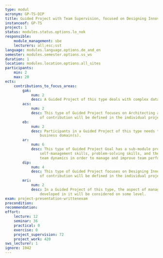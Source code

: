```yaml
---
type: modul
acronym: GP-TS-DIP
title: Guided Project with Team Supervision, focused on Designing Innovation and Products
instanceof: GP-TS
project: 1
status: modules.status.options.lo_nok
responsible: 
    module_management: sbe
    lecturers: all;esc;sst
language: modules.language.options.de_and_en
semester: modules.semester.options.ss_ws
duration: 1
location: modules.location.options.all_sites
participants: 
    min: 2
    max: 20
ects: 
    contributions_to_focus_areas:
        gak: 
            num: 2
            desc: A Guided Project of this type deals with complex data on some level.  
        acs: 
            num: 2
            desc: This type of Guided Project focuses on Architecting and Coding Software. The exact kind of
                of contribution will be defined in the individual project description. 
        eb: 
            num: 2
            desc: Participants in a Guided Project of this type needs to understand the underlying 
                business domain(s).   
        ar: 
            num: 6
            desc: This type of Guided Project Goal has a sub-module promoting teamwork skills, 
                self-management skills, problem-solving skills, and the ability to understand 
                team dynamics in order to manage and improve team performance.
        dip: 
            num: 4
            desc: This type of Guided Project focuses on Designing Innovation and Products. The exact kind 
                of contribution will be defined in the individual project description. 
        mri: 
            num: 2
            desc: In a Guided Project of this type, the aspect of managing and running the IT artefacts
                developed in it will be considered on some level.  
exam: project-presentation-writtenexam
precondition: 
recommendation: 
effort:
    lecture: 12
    seminar: 36
    practical: 0
    exercise: 0
    project_supervision: 72
    project_work: 420
sws_lecturer: 1  
ignore: I042
---
```


